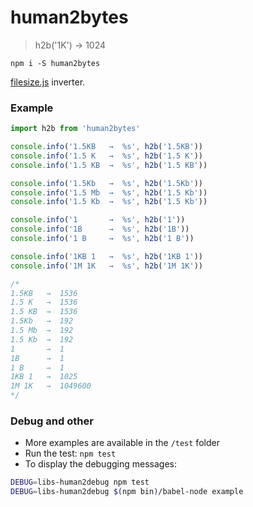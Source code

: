 # human2bytes

> h2b('1K') → 1024

```
npm i -S human2bytes
```

[filesize.js](https://github.com/avoidwork/filesize.js) inverter.

### Example

```js
import h2b from 'human2bytes'

console.info('1.5KB   →  %s', h2b('1.5KB'))
console.info('1.5 K   →  %s', h2b('1.5 K'))
console.info('1.5 KB  →  %s', h2b('1.5 KB'))

console.info('1.5Kb   →  %s', h2b('1.5Kb'))
console.info('1.5 Мb  →  %s', h2b('1.5 Kb'))
console.info('1.5 Kb  →  %s', h2b('1.5 Kb'))

console.info('1       →  %s', h2b('1'))
console.info('1B      →  %s', h2b('1B'))
console.info('1 B     →  %s', h2b('1 B'))

console.info('1KB 1   →  %s', h2b('1KB 1'))
console.info('1M 1K   →  %s', h2b('1M 1K'))

/*
1.5KB   →  1536
1.5 K   →  1536
1.5 KB  →  1536
1.5Kb   →  192
1.5 Мb  →  192
1.5 Kb  →  192
1       →  1
1B      →  1
1 B     →  1
1KB 1   →  1025
1M 1K   →  1049600
*/
```

### Debug and other

* More examples are available in the `/test` folder
* Run the test: `npm test`
* To display the debugging messages: 
```bash
DEBUG=libs-human2debug npm test
DEBUG=libs-human2debug $(npm bin)/babel-node example
```
